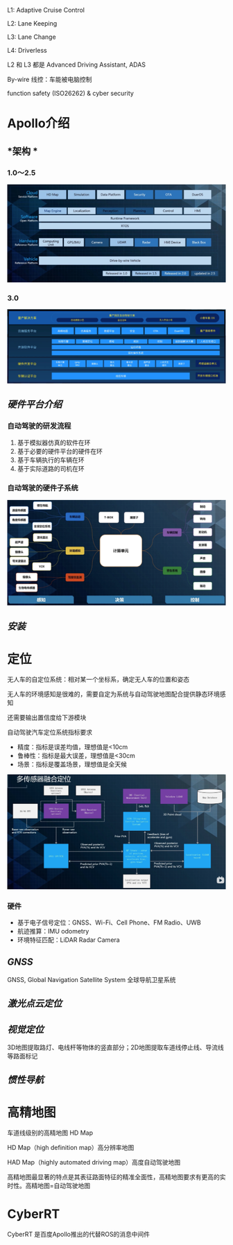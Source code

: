L1: Adaptive Cruise Control

L2: Lane Keeping

L3: Lane Change

L4: Driverless

L2 和 L3 都是 Advanced Driving Assistant, ADAS



By-wire 线控：车能被电脑控制





function safety (ISO26262)  & cyber security

# Apollo介绍

## *架构 *

### 1.0～2.5

<img src="Apollo1.jpg">

### 3.0

<img src="Apollo3.png">

## *硬件平台介绍*

### 自动驾驶的研发流程

1. 基于模拟器仿真的软件在环
2. 基于必要的硬件平台的硬件在环
3. 基于车辆执行的车辆在环
4. 基于实际道路的司机在环

### 自动驾驶的硬件子系统

<img src="自动驾驶的硬件子系统.png">



## *安装*

# 定位

无人车的自定位系统：相对某一个坐标系，确定无人车的位置和姿态

无人车的环境感知是很难的，需要自定为系统与自动驾驶地图配合提供静态环境感知



还需要输出置信度给下游模块



自动驾驶汽车定位系统指标要求

* 精度：指标是误差均值，理想值是<10cm
* 鲁棒性：指标是最大误差，理想值是<30cm
* 场景：指标是覆盖场景，理想值是全天候

<img src="多传感器融合定位.png">

### 硬件

* 基于电子信号定位：GNSS、Wi-Fi、Cell Phone、FM Radio、UWB
* 航迹推算：IMU odometry
* 环境特征匹配：LiDAR Radar Camera

## *GNSS*

GNSS, Global Navigation Satellite System 全球导航卫星系统

## *激光点云定位*

## *视觉定位*

3D地图提取路灯、电线杆等物体的竖直部分；2D地图提取车道线停止线、导流线等路面标记

## *惯性导航*

# 高精地图

车道线级别的高精地图 HD Map

HD Map（high definition map）高分辨率地图

HAD Map（highly automated driving map）高度自动驾驶地图

高精地图最显著的特点是其表征路面特征的精准全面性，高精地图要求有更高的实时性。高精地图=自动驾驶地图

# CyberRT

CyberRT 是百度Apollo推出的代替ROS的消息中间件

